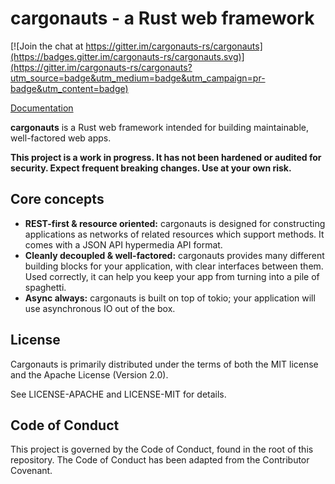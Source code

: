 # cargonauts - a Rust web framework

[![Join the chat at https://gitter.im/cargonauts-rs/cargonauts](https://badges.gitter.im/cargonauts-rs/cargonauts.svg)](https://gitter.im/cargonauts-rs/cargonauts?utm_source=badge&utm_medium=badge&utm_campaign=pr-badge&utm_content=badge)

[Documentation](https://cargonauts-rs.github.io/cargonauts)

**cargonauts** is a Rust web framework intended for building maintainable,
well-factored web apps.

**This project is a work in progress. It has not been hardened or audited for
security. Expect frequent breaking changes. Use at your own risk.**

## Core concepts

* **REST-first & resource oriented:** cargonauts is designed for constructing
applications as networks of related resources which support methods. It comes
with a JSON API hypermedia API format.
* **Cleanly decoupled & well-factored:** cargonauts provides many different
building blocks for your application, with clear interfaces between them. Used
correctly, it can help you keep your app from turning into a pile of spaghetti.
* **Async always:** cargonauts is built on top of tokio; your application will
use asynchronous IO out of the box.

## License

Cargonauts is primarily distributed under the terms of both the MIT license
and the Apache License (Version 2.0).

See LICENSE-APACHE and LICENSE-MIT for details.

## Code of Conduct

This project is governed by the Code of Conduct, found in the root of this
repository. The Code of Conduct has been adapted from the Contributor
Covenant.
